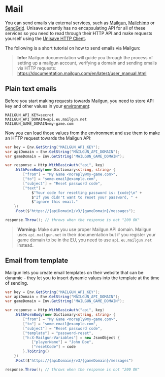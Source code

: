 # Mail

You can send emails via external services, such as [Mailgun](https://www.mailgun.com/), [Mailchimp](https://mailchimp.com/) or [SendGrid](https://sendgrid.com/). Unisave currently has no encapsulating API for all of these services so you need to read through their HTTP API and make requests yourself using the [Unisave HTTP Client](http-client).

The following is a short tutorial on how to send emails via Mailgun:

> **Info:** Mailgun documentation will guide you through the process of setting up a mailgun account, verifying a domain and sending emails via HTTP requests: https://documentation.mailgun.com/en/latest/user_manual.html


## Plain text emails

Before you start making requests towards Mailgun, you need to store API key and other values in your [environment](environments):

    MAILGUN_API_KEY=secret
    MAILGUN_API_DOMAIN=api.eu.mailgun.net
    MAILGUN_GAME_DOMAIN=my-game.com

Now you can load those values from the environment and use them to make an HTTP request towards the Mailgun API:


```cs
var key = Env.GetString("MAILGUN_API_KEY");
var apiDomain = Env.GetString("MAILGUN_API_DOMAIN");
var gameDomain = Env.GetString("MAILGUN_GAME_DOMAIN");

var response = Http.WithBasicAuth("api", key)
    .WithFormBody(new Dictionary<string, string> {
        ["from"] = "My Game <noreply@my-game.com>",
        ["to"] = "some-email@example.com",
        ["subject"] = "Reset password code",
        ["text"] = 
            $"Your code for resetting password is: {code}\n" +
            $"If you didn't want to reset your password, " +
            $"ignore this email."
    })
    .Post($"https://{apiDomain}/v3/{gameDomain}/messages");

response.Throw(); // throws when the response is not "200 OK"
```

> **Warning:** Make sure you use proper Mailgun API domain. Mailgun uses `api.mailgun.net` in their documentation but if you register your game domain to be in the EU, you need to use `api.eu.mailgun.net` instead.


## Email from template

Mailgun lets you create email templates on their website that can be dynamic - they let you to insert dynamic values into the template at the time of sending.

```cs
var key = Env.GetString("MAILGUN_API_KEY");
var apiDomain = Env.GetString("MAILGUN_API_DOMAIN");
var gameDomain = Env.GetString("MAILGUN_GAME_DOMAIN");

var response = Http.WithBasicAuth("api", key)
    .WithFormBody(new Dictionary<string, string> {
        ["from"] = "My Game <noreply@my-game.com>",
        ["to"] = "some-email@example.com",
        ["subject"] = "Reset password code",
        ["template"] = "password-reset",
        ["h:X-Mailgun-Variables"] = new JsonObject {
            ["playerName"] = "John Doe",
            ["resetCode"] = code
        }.ToString()
    })
    .Post($"https://{apiDomain}/v3/{gameDomain}/messages")

response.Throw(); // throws when the response is not "200 OK"
```
